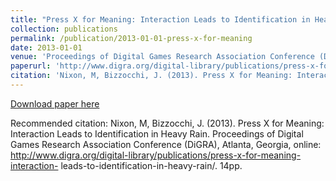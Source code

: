 ```yaml
---
title: "Press X for Meaning: Interaction Leads to Identification in Heavy Rain"
collection: publications
permalink: /publication/2013-01-01-press-x-for-meaning
date: 2013-01-01
venue: 'Proceedings of Digital Games Research Association Conference (DiGRA)'
paperurl: 'http://www.digra.org/digital-library/publications/press-x-for-meaning-interaction- leads-to-identification-in-heavy-rain/'
citation: 'Nixon, M, Bizzocchi, J. (2013). Press X for Meaning: Interaction Leads to Identification in Heavy Rain. Proceedings of Digital Games Research Association Conference (DiGRA), Atlanta, Georgia, online: http://www.digra.org/digital-library/publications/press-x-for-meaning-interaction- leads-to-identification-in-heavy-rain/. 14pp.'
---
```


<a href='http://www.digra.org/digital-library/publications/press-x-for-meaning-interaction- leads-to-identification-in-heavy-rain/'>Download paper here</a>

Recommended citation: Nixon, M, Bizzocchi, J. (2013). Press X for Meaning: Interaction Leads to Identification in Heavy Rain. Proceedings of Digital Games Research Association Conference (DiGRA), Atlanta, Georgia, online: http://www.digra.org/digital-library/publications/press-x-for-meaning-interaction- leads-to-identification-in-heavy-rain/. 14pp.
